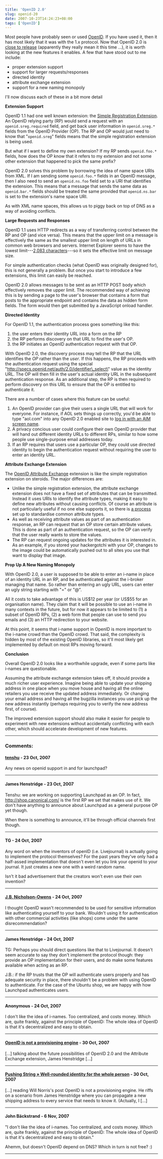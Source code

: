 ```yaml
---
title: 'OpenID 2.0'
slug: openid-20
date: 2007-10-23T14:24:23+08:00
tags: ['OpenID']
---
```


Most people have probably seen or used [OpenID](http://openid.net/). If
you have used it, then it has most likely that it was with the 1.x
protocol. Now that OpenID 2.0 is [close to
release](http://openid.net/pipermail/specs/2007-October/002005.html)
(apparently they really mean it this time \...), it is worth looking at
the new features it enables. A few that have stood out to me include:

-   proper extension support
-   support for larger requests/responses
-   directed identity
-   attribute exchange extension
-   support for a new naming monopoly

I\'ll now discuss each of these in a bit more detail

**Extension Support**

OpenID 1.1 had one well known extension: the [Simple Registration
Extension](http://openid.net/specs/openid-simple-registration-extension-1_0.html "OpenID Simple Registration Extension 1.0").
An OpenID relying party (RP) would send a request with an
`openid.sreg.required` field, and get back user information in
`openid.sreg.*` fields from the OpenID Provider (OP). The RP and OP
would just need to know that \"`openid.sreg`\" fields means that the
simple registration extension is being used.

But what if I want to define my own extension? If my RP sends
`openid.foo.*` fields, how does the OP know that it refers to my
extension and not some other extension that happened to pick the same
prefix?

OpenID 2.0 solves this problem by borrowing the idea of name space URIs
from XML. If I am sending some `openid.foo.*` fields in an OpenID
message, then I also need to send an `openid.ns.foo` field set to a URI
that identifies the extension. This means that a message that sends the
same data as `openid.bar.*` fields should be treated the same provided
that `openid.ns.bar` is set to the extension\'s name space URI.

As with XML name spaces, this allows us to piggy back on top of DNS as a
way of avoiding conflicts.

**Large Requests and Responses**

OpenID 1.1 uses HTTP redirects as a way of transferring control between
the RP and OP (and vice versa). This means that the upper limit on a
message is effectively the same as the smallest upper limit on length of
URLs in common web browsers and servers. Internet Explorer seems to have
the lowest limit---[2,083
characters](http://support.microsoft.com/kb/208427 "Maximum URL length is 2,083 characters in Internet Explorer")---so
it sets the effective limit on message size.

For simple authentication checks (what OpenID was originally designed
for), this is not generally a problem. But once you start to introduce a
few extensions, this limit can easily be reached.

OpenID 2.0 allows messages to be sent as an HTTP POST body which
effectively removes the upper limit. The recommended way of achieving
this is by sending a page to the user\'s browser that contains a form
that posts to the appropriate endpoint and contains the data as hidden
form fields. The form would then get submitted by a JavaScript onload
handler.

**Directed Identity**

For OpenID 1.1, the authentication process goes something like this:

1.  the user enters their identity URL into a form on the RP
2.  the RP performs discovery on that URL to find the user\'s OP.
3.  the RP initiates an OpenID authentication request with that OP.

With OpenID 2.0, the discovery process may tell the RP that the URL
identifies the *OP* rather than the *user*. If this happens, the RP
proceeds with the authentication request using the special
\"http://specs.openid.net/auth/2.0/identifier\_select\" value as the
identity URL. The OP will then fill in the user\'s actual identity URL
in the subsequent authentication response. As an additional step, the RP
is then required to perform discovery on this URL to ensure that the OP
is entitled to authenticate it.

There are a number of cases where this feature can be useful:

1.  An OpenID provider can give their users a single URL that will work
    for everyone. For instance, if AOL sets things up correctly, you\'d
    be able to type \"aol.com\" into any OpenID 2.0 enabled site to [log
    in with an AIM screen
    name](http://dev.aol.com/aol-and-63-million-openids "AOL and 63 Million OpenIDs").
2.  A privacy concious user could configure their own OpenID provider
    that will hand out different identity URLs to different RPs, similar
    to how some people use single-purpose email addresses today.
3.  If an RP requires that users use a particular OP, they could use
    directed identity to begin the authentication request without
    requiring the user to enter an identity URL.

**Attribute Exchange Extension**

The [OpenID Attribute
Exchange](http://openid.net/specs/openid-attribute-exchange-1_0-07.html "OpenID Attribute Exchange 1.0 - Draft 07")
extension is like the simple registration extension on steroids. The
major differences are:

-   Unlike the simple registration extension, the attribute exchange
    extension does not have a fixed set of attributes that can be
    transmitted. Instead it uses URIs to identify the attribute types,
    making it easy to define new attributes without causing conflicts.
    Of course an attribute is not particularly useful if no one else
    supports it, so there is [a
    process](http://www.axschema.org/ "Schema for OpenID Attribute Exchange")
    set up to standardise common attribute types.
-   As well as receiving attribute values as part of an authentication
    response, an RP can request that an OP store certain attribute
    values. This is done as part of an authentication request, so the OP
    can verify that the user really wants to store the values.
-   The RP can request ongoing updates for the attributes it is
    interested in. As an example, if you stored your hackergotchi with
    your OP, changes to the image could be automatically pushed out to
    all sites you use that want to display that image.

**Prop Up A New Naming Monopoly**

With OpenID 2.0, a user is supposed to be able to enter an i-name in
place of an identity URL in an RP, and be authenticated against the
i-broker managing that name. So rather than entering an ugly URL, users
can enter an ugly string starting with \"=\" or \"@\".

All it costs to take advantage of this is US\$12 per year (or US\$55 for
an organisation name). They claim that it will be possible to use an
i-name in many contexts in the future, but for now it appears to be
limited to (1) a subset of OpenID RPs, (2) a web form that people can
use to send you emails and (3) an HTTP redirection to your website.

At this point, it seems that i-name support in OpenID is more important
to the i-name crowd than the OpenID crowd. That said, the complexity is
hidden by most of the existing OpenID libraries, so it\'ll most likely
get implemented by default on most RPs moving forward.

**Conclusion**

Overall OpenID 2.0 looks like a worthwhile upgrade, even if some parts
like i-names are questionable.

Assuming the attribute exchange extension takes off, it should provide a
much richer user experience. Imagine being able to update your shipping
address in one place when you move house and having all the online
retailers you use receive the updated address immediately. Or changing
your email address and having all the bugzilla instances you use pick up
the new address instantly (perhaps requiring you to verify the new
address first, of course).

The improved extension support should also make it easier for people to
experiment with new extensions without accidentally conflicting with
each other, which should accelerate development of new features.

---
### Comments:
#### [tenshu](http://www.tenshu.fr/) - <time datetime="2007-10-23 16:40:08">23 Oct, 2007</time>

Any news on openid support in and for launchpad?

---
#### James Henstridge - <time datetime="2007-10-23 17:23:20">23 Oct, 2007</time>

Tenshu: we are working on supporting Launchpad as an OP. In fact,
http://shop.canonical.com/ is the first RP we set that makes use of it.
We don\'t have anything to announce about Launchpad as a general purpose
OP yet though.

When there is something to announce, it\'ll be through official channels
first though.

---
#### TG - <time datetime="2007-10-24 01:37:57">24 Oct, 2007</time>

Any word on when the inventors of openID (i.e. Livejournal) is actually
going to implement the protocol themselves? For the past years they\'ve
only had a half-assed implementation that doesn\'t even let you link
your openid to your journal. It just creates a new one with a weird
random name.

Isn\'t it bad advertisement that the creators won\'t even use their own
invention?

---
#### [J.B. Nicholson-Owens](http://digitalcitizen.info/) - <time datetime="2007-10-24 01:55:48">24 Oct, 2007</time>

I thought OpenID wasn\'t recommended to be used for sensitive
information like authenticating yourself to your bank. Wouldn\'t using
it for authentication with other commercial activities (like shops) come
under the same disrecommendation?

---
#### James Henstridge - <time datetime="2007-10-24 09:51:17">24 Oct, 2007</time>

TG: Perhaps you should direct questions like that to Livejournal. It
doesn\'t seem accurate to say they don\'t implement the protocol though:
they provide an OP implementation for their users, and do make some
features available when acting as an RP.

J.B.: if the RP trusts that the OP will authenticate users properly and
has adequate security in place, there shouldn\'t be a problem with using
OpenID to authenticate. For the case of the Ubuntu shop, we are happy
with how Launchpad authenticates users.

---
#### Anonymous - <time datetime="2007-10-24 23:25:49">24 Oct, 2007</time>

I don\'t like the idea of i-names. Too centralized, and costs money.
Which are, quite frankly, against the principle of OpenID: The whole
idea of OpenID is that it\'s decentralized and easy to obtain.

---
#### [OpenID is not a provisioning engine](http://willnorris.com/2007/10/openid-is-not-a-provisioning-engine) - <time datetime="2007-10-30 16:11:56">30 Oct, 2007</time>

\[\...\] talking about the future possibilities of OpenID 2.0 and the
Attribute Exchange extension, James Henstridge \[\...\]

---
#### [Pushing String &raquo; Well-rounded identity for the whole person](http://www.xmlgrrl.com/blog/archives/2007/10/30/well-rounded-identity-for-the-whole-person/) - <time datetime="2007-10-30 22:52:36">30 Oct, 2007</time>

\[\...\] reading Will Norris's post OpenID is not a provisioning engine.
He riffs on a scenario from James Henstridge where you can propagate a
new shipping address to every service that needs to know it. (Actually,
I \[\...\]

---
#### John Bäckstrand - <time datetime="2007-11-06 23:13:06">6 Nov, 2007</time>

\"I don't like the idea of i-names. Too centralized, and costs money.
Which are, quite frankly, against the principle of OpenID: The whole
idea of OpenID is that it's decentralized and easy to obtain.\"

Ahemm, but doesn\'t OpenID depend on DNS? Which in turn is not free? :)

---

